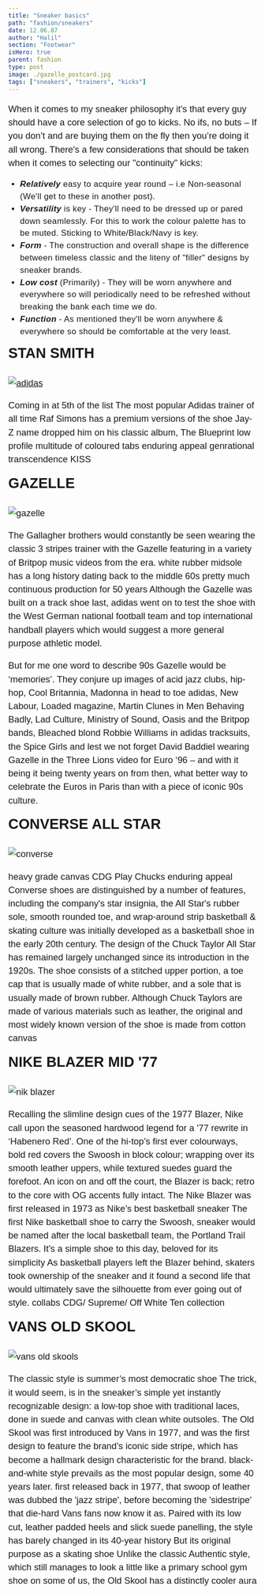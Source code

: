 ```yaml
---
title: "Sneaker basics"
path: "fashion/sneakers"
date: 12.06.87
author: "Halil"
section: "Footwear"
isHero: true
parent: fashion
type: post
image: ./gazelle_postcard.jpg
tags: ["sneakers", "trainers", "kicks"]
---
```


<style>

@import url('https://fonts.googleapis.com/css2?family=Marck+Script&display=swap');
@import url('https://fonts.googleapis.com/css2?family=Lato:ital,wght@0,400;0,700;1,400;1,700&display=swap');
@import url('https://fonts.googleapis.com/css2?family=Changa&display=swap');

p {
    font-size: 0.9rem;
    line-height: 1.85rem;
    font-family: 'Lato', sans-serif;
}

ul > li {
    font-size: 0.9rem;
    line-height: 1.45rem;
    letter-spacing: 0.025rem;
    font-family: 'Lato', sans-serif;
}

h4 {
    font-family: Arial, Helvetica, sans-serif;
    font-size: 1.4rem;
    letter-spacing: 0.005rem;
    color: #000000
    padding: 0;
    margin: 10px 0 30px 0;
}

@media (min-width: 768px) {
    p {
        font-size: 1.15rem;
        line-height: 1.7rem;
        font-family: 'Nunito', sans-serif;sans-serif;
    }

    ul > li {
        font-size: 1.05rem;
        line-height: 1.55rem;
        font-family: 'Nunito', sans-serif;sans-serif;
    }

    h4 {
        font-size: 1.8rem;
    }
}

@media (min-width: 1024px) {
    p {
        font-size: 1.15rem;
        line-height: 1.7rem;
        font-family: 'Nunito', sans-serif;sans-serif;
    }

    ul > li {
        font-size: 1.05rem;
        line-height: 1.55rem;
        font-family: 'Nunito', sans-serif;sans-serif;
    }

    h4 {
        font-size: 2rem;
    }
}

</style>

When it comes to my sneaker philosophy it’s that every guy should have a core selection of go to kicks. No ifs, no buts – If you don’t and are buying them on the fly then you’re doing it all wrong. There's a few considerations that should be taken when it comes to selecting our "continuity" kicks:

<div class="custom"></div>

* _**Relatively**_ easy to acquire year round – i.e Non-seasonal (We'll get to these in another post). 
* _**Versatility**_ is key - They'll need to be dressed up or pared down seamlessly. For this to work the colour palette has to be muted. Sticking to White/Black/Navy is key.
* _**Form**_ - The construction and overall shape is the difference between timeless classic and the liteny of "filler" designs by sneaker brands.   
* **_Low cost_** (Primarily) - They will be worn anywhere and everywhere so will periodically need to be refreshed without breaking the bank each time we do.
* **_Function_** - As mentioned they'll be worn anywhere & everywhere so should be comfortable at the very least.

#### STAN SMITH

[![adidas](./stan_smith.jpg)](#)

Coming in at 5th of the list
The most popular Adidas trainer of all time
Raf Simons has a premium versions of the shoe
Jay-Z name dropped him on his classic album, The Blueprint
low profile
multitude of coloured tabs
enduring appeal
genrational transcendence
KISS

#### GAZELLE

![gazelle](./gazelle_postcard.jpg)

The Gallagher brothers would constantly be seen wearing the classic 3 stripes trainer with the Gazelle featuring in a variety of Britpop music videos from the era.
white rubber midsole
has a long history dating back to the middle 60s
pretty much continuous production for 50 years
Although the Gazelle was built on a track shoe last, adidas went on to test the shoe with the West German national football team and top international handball players which would suggest a more general purpose athletic model.

But for me one word to describe 90s Gazelle would be ‘memories’. They conjure up images of acid jazz clubs, hip-hop, Cool Britannia, Madonna in head to toe adidas, New Labour, Loaded magazine, Martin Clunes in Men Behaving Badly, Lad Culture, Ministry of Sound, Oasis and the Britpop bands, Bleached blond Robbie Williams in adidas tracksuits, the Spice Girls and lest we not forget David Baddiel wearing Gazelle in the Three Lions video for Euro ‘96 – and with it being it being twenty years on from then, what better way to celebrate the Euros in Paris than with a piece of iconic 90s culture.

#### CONVERSE ALL STAR

![converse](./converse_mid_postcard.jpg)

heavy grade canvas
CDG Play Chucks
enduring appeal
Converse shoes are distinguished by a number of features, including the company's star insignia, the All Star's rubber sole, smooth rounded toe, and wrap-around strip
basketball & skating culture
was initially developed as a basketball shoe in the early 20th century. The design of the Chuck Taylor All Star has remained largely unchanged since its introduction in the 1920s. The shoe consists of a stitched upper portion, a toe cap that is usually made of white rubber, and a sole that is usually made of brown rubber. Although Chuck Taylors are made of various materials such as leather, the original and most widely known version of the shoe is made from cotton canvas

#### NIKE BLAZER MID '77

![nik blazer](./nike_blazer_mid_postcard.jpg)

Recalling the slimline design cues of the 1977 Blazer, Nike call upon the seasoned hardwood legend for a '77 rewrite in ‘Habenero Red’. One of the hi-top’s first ever colourways, bold red covers the Swoosh in block colour; wrapping over its smooth leather uppers, while textured suedes guard the forefoot. An icon on and off the court, the Blazer is back; retro to the core with OG accents fully intact.
The Nike Blazer was first released in 1973 as Nike’s best basketball sneaker
The first Nike basketball shoe to carry the Swoosh,
sneaker would be named after the local basketball team, the Portland Trail Blazers.
It’s a simple shoe to this day, beloved for its simplicity
As basketball players left the Blazer behind, skaters took ownership of the sneaker and it found a second life that would ultimately save the silhouette from ever going out of style.
collabs CDG/ Supreme/ Off White Ten collection

#### VANS OLD SKOOL

![vans old skools](./vans_postcard.jpg)

The classic style is summer’s most democratic shoe
The trick, it would seem, is in the sneaker’s simple yet instantly recognizable design: a low-top shoe with traditional laces, done in suede and canvas with clean white outsoles.
The Old Skool was first introduced by Vans in 1977, and was the first design to feature the brand’s iconic side stripe, which has become a hallmark design characteristic for the brand.
black-and-white style prevails as the most popular design, some 40 years later.
first released back in 1977, that swoop of leather was dubbed the 'jazz stripe', before becoming the 'sidestripe' that die-hard Vans fans now know it as.
Paired with its low cut, leather padded heels and slick suede panelling, the style has barely changed in its 40-year history
But its original purpose as a skating shoe
Unlike the classic Authentic style, which still manages to look a little like a primary school gym shoe on some of us, the Old Skool has a distinctly cooler aura
